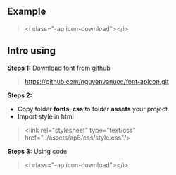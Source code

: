 ## Example  
> &lt;i class="-ap icon-download"&gt;&lt;/i&gt;

## Intro using

**Steps 1:**
Download font from github 
> https://github.com/nguyenvanuoc/font-apicon.git

**Steps 2:**
* Copy folder **fonts, css** to folder **assets** your project 
* Import style in html 
> &lt;link rel="stylesheet" type="text/css" href="../assets/ap8/css/style.css"/&gt;

**Steps 3:**
Using code 
> &lt;i class="-ap icon-download"&gt;&lt;/i&gt;
